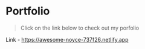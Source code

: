 # Portfolio

> Click on the link below to check out my porfolio 

Link - https://awesome-noyce-737f26.netlify.app


